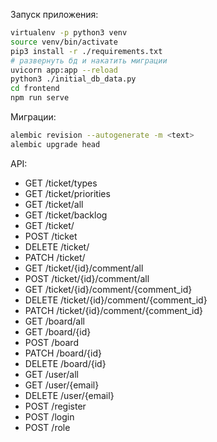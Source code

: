 Запуск приложения:

```bash
virtualenv -p python3 venv
source venv/bin/activate
pip3 install -r ./requirements.txt
# развернуть бд и накатить миграции
uvicorn app:app --reload
python3 ./initial_db_data.py
cd frontend
npm run serve
```

Миграции:

```bash
alembic revision --autogenerate -m <text>
alembic upgrade head
```

API:
* GET /ticket/types
* GET /ticket/priorities
* GET /ticket/all
* GET /ticket/backlog
* GET /ticket/<id>
* POST /ticket
* DELETE /ticket/<id>
* PATCH /ticket/<id>
* GET /ticket/{id}/comment/all
* POST /ticket/{id}/comment/all
* GET /ticket/{id}/comment/{comment_id}
* DELETE /ticket/{id}/comment/{comment_id}
* PATCH /ticket/{id}/comment/{comment_id}
* GET /board/all
* GET /board/{id}
* POST /board
* PATCH /board/{id}
* DELETE /board/{id}
* GET /user/all
* GET /user/{email}
* DELETE /user/{email}
* POST /register
* POST /login
* POST /role

